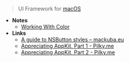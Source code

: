> UI Framework for [macOS](../../OS's/macOS.md)

- **Notes**
	- [Working With Color](AppKit/Working%20With%20Color.md)
- **Links**
	- [A guide to NSButton styles – mackuba.eu](https://mackuba.eu/2014/10/06/a-guide-to-nsbutton-styles/)
	- [Appreciating AppKit, Part 1 - Pilky.me](https://pilky.me/appreciating-appkit-part-1/)
	- [Appreciating AppKit, Part 2 - Pilky.me](https://pilky.me/appreciating-appkit-part-2/)

